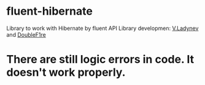# fluent-hibernate
Library to work with Hibernate by fluent API
Library developmen: [V.Ladynev](https://plus.google.com/102177768964957793539/posts) and [DoubleF1re](https://github.com/DoubleF1re)
# There are still logic errors in code. It doesn't work properly.

